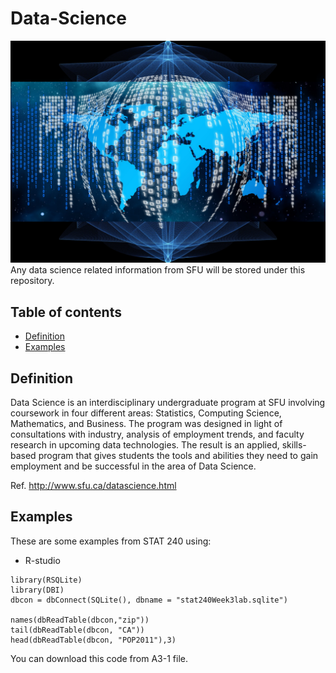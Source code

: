 # Data-Science
![](img/data_science.jpg)
Any data science related information from SFU will be stored under this repository.

## Table of contents
* [Definition](#history)
* [Examples](#ex)

<a name="history"/>

## Definition
Data Science is an interdisciplinary undergraduate program at SFU involving coursework in four different areas: Statistics, Computing Science, Mathematics, and Business. The program was designed in light of consultations with industry, analysis of employment trends, and faculty research in upcoming data technologies. The result is an applied, skills-based program that gives students the tools and abilities they need to gain employment and be successful in the area of Data Science.

Ref. http://www.sfu.ca/datascience.html

<a name="ex"/>

## Examples
These are some examples from STAT 240 using:
* R-studio

```
library(RSQLite)
library(DBI)
dbcon = dbConnect(SQLite(), dbname = "stat240Week3lab.sqlite")

names(dbReadTable(dbcon,"zip"))
tail(dbReadTable(dbcon, "CA"))
head(dbReadTable(dbcon, "POP2011"),3)
```
You can download this code from A3-1 file.
